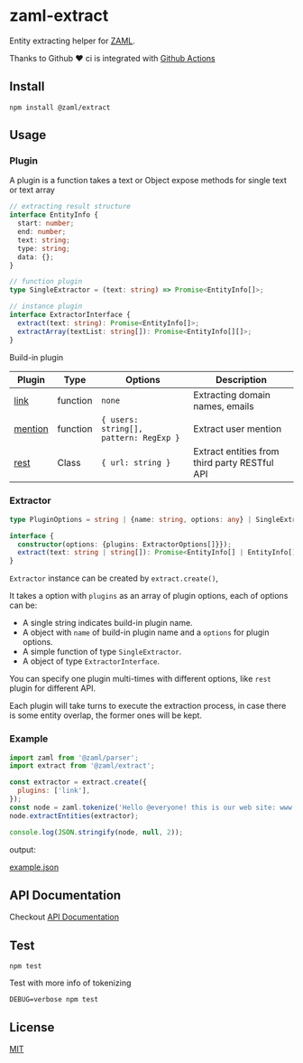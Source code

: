 # zaml-extract

Entity extracting helper for [ZAML](https://github.com/nexushubs/zaml-lang).

Thanks to Github ❤️ ci is integrated with [Github Actions](/.github/workflows/extract.yml)

## Install

```shell
npm install @zaml/extract
```

## Usage

### Plugin

A plugin is a function takes a text or Object expose methods for single text or text array

```ts
// extracting result structure
interface EntityInfo {
  start: number;
  end: number;
  text: string;
  type: string;
  data: {};
}

// function plugin
type SingleExtractor = (text: string) => Promise<EntityInfo[]>;

// instance plugin
interface ExtractorInterface {
  extract(text: string): Promise<EntityInfo[]>;
  extractArray(textList: string[]): Promise<EntityInfo[][]>;
}

```

Build-in plugin

| Plugin                              | Type     | Options                                | Description                                   |
| ----------------------------------- | -------- | -------------------------------------- | --------------------------------------------- |
| [link](./src/plugins/link.js)       | function | `none`                                 | Extracting domain names, emails               |
| [mention](./src/plugins/mention.js) | function | `{ users: string[], pattern: RegExp }` | Extract user mention                          |
| [rest](./src/plugins/rest.js)       | Class    | `{ url: string }`                      | Extract entities from third party RESTful API |

### Extractor

```ts
type PluginOptions = string | {name: string, options: any} | SingleExtractor | ExtractorInterface;

interface {
  constructor(options: {plugins: ExtractorOptions[]}});
  extract(text: string | string[]): Promise<EntityInfo[] | EntityInfo[][]>
}
```

`Extractor` instance can be created by `extract.create()`,

It takes a option with `plugins` as an array of plugin options, each of options can be:

* A single string indicates build-in plugin name.
* A object with `name` of build-in plugin name and a `options` for plugin options.
* A simple function of type `SingleExtractor`.
* A object of type `ExtractorInterface`.

You can specify one plugin multi-times with different options, like `rest` plugin for different API.

Each plugin will take turns to execute the extraction process, in case there is some entity overlap,
the former ones will be kept.

### Example

```js
import zaml from '@zaml/parser';
import extract from '@zaml/extract';

const extractor = extract.create({
  plugins: ['link'],
});
const node = zaml.tokenize('Hello @everyone! this is our web site: www.example.com');
node.extractEntities(extractor);

console.log(JSON.stringify(node, null, 2));
```

output:

[example.json](./docs/example.json)

## API Documentation

Checkout [API Documentation](https://github.com/nexushubs/zaml-lang/tree/master/packages/zaml-extract/docs)

## Test

```shell
npm test
```

Test with more info of tokenizing

```shell
DEBUG=verbose npm test
```

## License

[MIT](./LICENSE)
